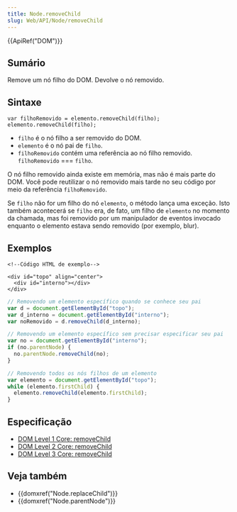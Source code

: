 ```yaml
---
title: Node.removeChild
slug: Web/API/Node/removeChild
---
```


{{ApiRef("DOM")}}

## Sumário

Remove um nó filho do DOM. Devolve o nó removido.

## Sintaxe

```
var filhoRemovido = elemento.removeChild(filho);
elemento.removeChild(filho);
```

- `filho` é o nó filho a ser removido do DOM.
- `elemento` é o nó pai de `filho`.
- `filhoRemovido` contém uma referência ao nó filho removido. `filhoRemovido` === `filho`.

O nó filho removido ainda existe em memória, mas não é mais parte do DOM. Você pode reutilizar o nó removido mais tarde no seu código por meio da referência `filhoRemovido`.

Se `filho` não for um filho do nó `elemento`, o método lança uma exceção. Isto também acontecerá se `filho` era, de fato, um filho de `elemento` no momento da chamada, mas foi removido por um manipulador de eventos invocado enquanto o elemento estava sendo removido (por exemplo, blur).

## Exemplos

```
<!--Código HTML de exemplo-->

<div id="topo" align="center">
  <div id="interno"></div>
</div>
```

```js
// Removendo um elemento específico quando se conhece seu pai
var d = document.getElementById("topo");
var d_interno = document.getElementById("interno");
var noRemovido = d.removeChild(d_interno);
```

```js
// Removendo um elemento específico sem precisar especificar seu pai
var no = document.getElementById("interno");
if (no.parentNode) {
  no.parentNode.removeChild(no);
}
```

```js
// Removendo todos os nós filhos de um elemento
var elemento = document.getElementById("topo");
while (elemento.firstChild) {
  elemento.removeChild(elemento.firstChild);
}
```

## Especificação

- [DOM Level 1 Core: removeChild](https://www.w3.org/TR/REC-DOM-Level-1/level-one-core.html#method-removeChild)
- [DOM Level 2 Core: removeChild](https://www.w3.org/TR/DOM-Level-2-Core/core.html#ID-1734834066)
- [DOM Level 3 Core: removeChild](https://www.w3.org/TR/DOM-Level-3-Core/core.html#ID-1734834066)

## Veja também

- {{domxref("Node.replaceChild")}}
- {{domxref("Node.parentNode")}}
